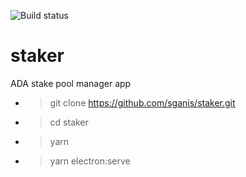 ![Build status](https://github.com/sganis/staker/actions/workflows/ci.yml/badge.svg)

# staker



ADA stake pool manager app
- > git clone https://github.com/sganis/staker.git
- > cd staker
- > yarn
- > yarn electron:serve
